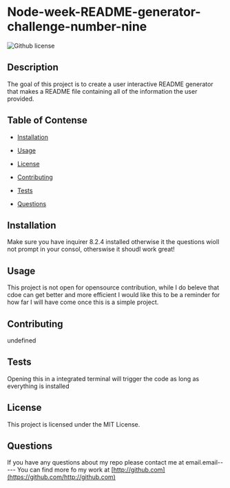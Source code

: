 # Node-week-README-generator-challenge-number-nine
![Github license](https://img.shields.io/badge/license-MIT-blue.svg)
 
## Description 

The goal of this project is to create a user interactive README generator that makes a README file containing all of the information the user provided.

## Table of Contense

* [Installation](#installation)

* [Usage](#usage)

* [License](#license) 

* [Contributing](#contributing)

* [Tests](#tests)

* [Questions](#questions)

## Installation

Make sure you have inquirer 8.2.4 installed otherwise it the questions wioll not prompt in your consol, otherswise it shoudl work great!

## Usage

This project is not open for opensource contribution, while I do beleve that cdoe can get better and more efficient I would like this to be a reminder for how far I will have  come once this is a simple project.

## Contributing

undefined

## Tests

Opening this in a integrated terminal will trigger the code as long as everything is installed 

## License 
This project is licensed under the MIT License.

## Questions

If you have any questions about my repo please contact me at email.email-----
You can find more fo my work at [http://github.com](https://github.com/http://github.com)


